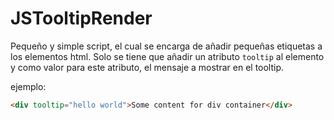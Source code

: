 # JSTooltipRender

 Pequeño y simple script, el cual se encarga de añadir pequeñas etiquetas a los elementos html. Solo se tiene que añadir un atributo `tooltip` al elemento y como valor para este atributo, el mensaje a mostrar en el tooltip.
 
 ejemplo:
 
 ```html
 <div tooltip="hello world">Some content for div container</div>
 ```
